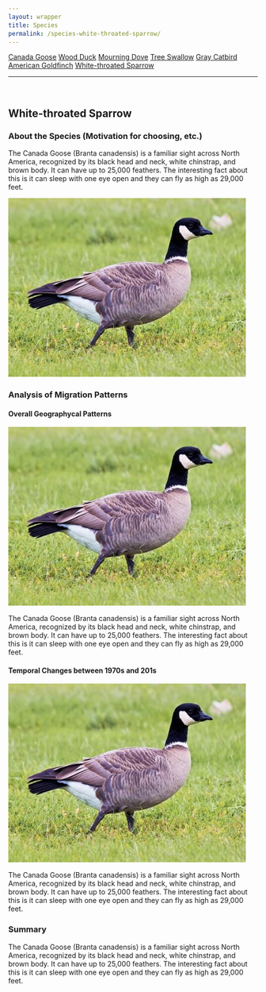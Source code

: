 ```yaml
---
layout: wrapper
title: Species
permalink: /species-white-throated-sparrow/
---
```

<div class="flex">
    <a href="/species/" class="button">Canada Goose</a>
    <a href="/species-wood-duck/" class="button">Wood Duck</a>
    <a href="/species-mourning-dove/" class="button">Mourning Dove</a>
    <a href="/species-tree-swallow/" class="button">Tree Swallow</a>
    <a href="/species-gray-catbird/" class="button">Gray Catbird</a>
    <a href="/species-american-goldfinch/" class="button">American Goldfinch</a>
    <a href="/species-white-throated-sparrow/" class="button">White-throated Sparrow</a>
</div>
<hr>
<br>
<h2>White-throated Sparrow</h2>
<div>
    <h3>About the Species (Motivation for choosing, etc.)</h3>
    <div class="flex">
      <p>The Canada Goose (Branta canadensis) is a familiar sight across North America, recognized by its black head and neck, white chinstrap, and brown body. It can have up to 25,000 feathers. The interesting fact about this is it can sleep with one eye open and they can fly as high as 29,000 feet.</p>
      <img src="/figures/canada_goose.jpg" alt="Canada Goose" class="image">
    </div>
</div>

<div>
    <h3>Analysis of Migration Patterns</h3>
    <div>
        <h4>Overall Geographycal Patterns</h4>
        <img src="/figures/canada_goose.jpg" alt="Canada Goose" class="image">
        <p>The Canada Goose (Branta canadensis) is a familiar sight across North America, recognized by its black head and neck, white chinstrap, and brown body. It can have up to 25,000 feathers. The interesting fact about this is it can sleep with one eye open and they can fly as high as 29,000 feet.</p>
    </div>
    <div>
        <h4>Temporal Changes between 1970s and 201s</h4>
        <img src="/figures/canada_goose.jpg" alt="Canada Goose" class="image">
        <p>The Canada Goose (Branta canadensis) is a familiar sight across North America, recognized by its black head and neck, white chinstrap, and brown body. It can have up to 25,000 feathers. The interesting fact about this is it can sleep with one eye open and they can fly as high as 29,000 feet.</p>
    </div>
    <div>
        <h3>Summary</h3>
        <p>The Canada Goose (Branta canadensis) is a familiar sight across North America, recognized by its black head and neck, white chinstrap, and brown body. It can have up to 25,000 feathers. The interesting fact about this is it can sleep with one eye open and they can fly as high as 29,000 feet.</p>
    </div>


</div>